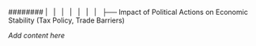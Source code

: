 ######## |   |   |   |   |   |   |   ├── Impact of Political Actions on Economic Stability (Tax Policy, Trade Barriers)

*Add content here*